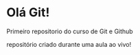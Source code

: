 # Olá Git!
 Primeiro repositorio do curso de Git e Github

 repositório criado durante uma aula ao vivo!
